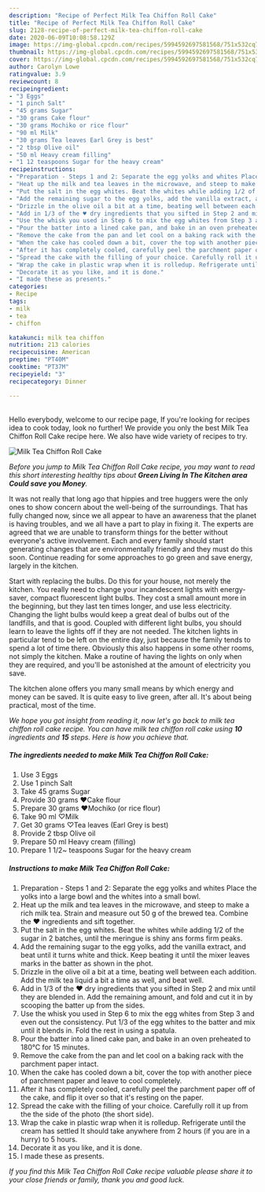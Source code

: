 ```yaml
---
description: "Recipe of Perfect Milk Tea Chiffon Roll Cake"
title: "Recipe of Perfect Milk Tea Chiffon Roll Cake"
slug: 2128-recipe-of-perfect-milk-tea-chiffon-roll-cake
date: 2020-06-09T10:08:58.129Z
image: https://img-global.cpcdn.com/recipes/5994592697581568/751x532cq70/milk-tea-chiffon-roll-cake-recipe-main-photo.jpg
thumbnail: https://img-global.cpcdn.com/recipes/5994592697581568/751x532cq70/milk-tea-chiffon-roll-cake-recipe-main-photo.jpg
cover: https://img-global.cpcdn.com/recipes/5994592697581568/751x532cq70/milk-tea-chiffon-roll-cake-recipe-main-photo.jpg
author: Carolyn Lowe
ratingvalue: 3.9
reviewcount: 8
recipeingredient:
- "3 Eggs"
- "1 pinch Salt"
- "45 grams Sugar"
- "30 grams Cake flour"
- "30 grams Mochiko or rice flour"
- "90 ml Milk"
- "30 grams Tea leaves Earl Grey is best"
- "2 tbsp Olive oil"
- "50 ml Heavy cream filling"
- "1 12 teaspoons Sugar for the heavy cream"
recipeinstructions:
- "Preparation - Steps 1 and 2: Separate the egg yolks and whites Place the yolks into a large bowl and the whites into a small bowl."
- "Heat up the milk and tea leaves in the microwave, and steep to make a rich milk tea. Strain and measure out 50 g of the brewed tea. Combine the ♥ ingredients and sift together."
- "Put the salt in the egg whites. Beat the whites while adding 1/2 of the sugar in 2 batches, until the meringue is shiny ans forms firm peaks."
- "Add the remaining sugar to the egg yolks, add the vanilla extract, and beat until it turns white and thick. Keep beating it until the mixer leaves marks in the batter as shown in the phot."
- "Drizzle in the olive oil a bit at a time, beating well between each addition. Add  the milk tea liquid a bit a time as well, and beat well."
- "Add in 1/3 of the ♥ dry ingredients that you sifted in Step 2 and mix until they are blended in. Add the remaining amount, and fold and cut it in by scooping the batter up from the sides."
- "Use the whisk you used in Step 6 to mix the egg whites from Step 3 and even out the consistency. Put 1/3 of the egg whites to the batter and mix until it blends in. Fold the rest in using a spatula."
- "Pour the batter into a lined cake pan, and bake in an oven preheated to 180°C for 15 minutes."
- "Remove the cake from the pan and let cool on a baking rack with the parchment paper intact."
- "When the cake has cooled down a bit, cover the top with another piece of parchment paper and leave to cool completely."
- "After it has completely cooled, carefully peel the parchment paper off of the cake, and flip it over so that it&#39;s resting on the paper."
- "Spread the cake with the filling of your choice. Carefully roll it up from the the side of the photo (the short side)."
- "Wrap the cake in plastic wrap when it is rolledup. Refrigerate until the cream has settled It should take anywhere from 2 hours (if you are in a hurry)  to 5 hours."
- "Decorate it as you like, and it is done."
- "I made these as presents."
categories:
- Recipe
tags:
- milk
- tea
- chiffon

katakunci: milk tea chiffon 
nutrition: 213 calories
recipecuisine: American
preptime: "PT40M"
cooktime: "PT37M"
recipeyield: "3"
recipecategory: Dinner

---
```

<br>
Hello everybody, welcome to our recipe page, If you're looking for recipes idea to cook today, look no further! We provide you only the best Milk Tea Chiffon Roll Cake recipe here. We also have wide variety of recipes to try.
<br>


![Milk Tea Chiffon Roll Cake](https://img-global.cpcdn.com/recipes/5994592697581568/751x532cq70/milk-tea-chiffon-roll-cake-recipe-main-photo.jpg)

<i>Before you jump to Milk Tea Chiffon Roll Cake recipe, you may want to read this short interesting healthy tips about 
<strong>Green Living In The Kitchen area Could save you Money</strong>.</i>
</br>

It was not really that long ago that hippies and tree huggers were the only ones to show concern about the well-being of the surroundings. That has fully changed now, since we all appear to have an awareness that the planet is having troubles, and we all have a part to play in fixing it. The experts are agreed that we are unable to transform things for the better without everyone's active involvement. Each and every family should start generating changes that are environmentally friendly and they must do this soon. Continue reading for some approaches to go green and save energy, largely in the kitchen.

Start with replacing the bulbs. Do this for your house, not merely the kitchen. You really need to change your incandescent lights with energy-saver, compact fluorescent light bulbs. They cost a small amount more in the beginning, but they last ten times longer, and use less electricity. Changing the light bulbs would keep a great deal of bulbs out of the landfills, and that is good. Coupled with different light bulbs, you should learn to leave the lights off if they are not needed. The kitchen lights in particular tend to be left on the entire day, just because the family tends to spend a lot of time there. Obviously this also happens in some other rooms, not simply the kitchen. Make a routine of having the lights on only when they are required, and you'll be astonished at the amount of electricity you save.

The kitchen alone offers you many small means by which energy and money can be saved. It is quite easy to live green, after all. It's about being practical, most of the time.


<i>We hope you got insight from reading it, now let's go back to milk tea chiffon roll cake recipe. You can have milk tea chiffon roll cake using <strong>10</strong> ingredients and <strong>15</strong> steps. Here is how you achieve that.
</i>

##### The ingredients needed to make Milk Tea Chiffon Roll Cake:

1. Use 3 Eggs
1. Use 1 pinch Salt
1. Take 45 grams Sugar
1. Provide 30 grams ♥Cake flour
1. Prepare 30 grams ♥Mochiko (or rice flour)
1. Take 90 ml ♡Milk
1. Get 30 grams ♡Tea leaves (Earl Grey is best)
1. Provide 2 tbsp Olive oil
1. Prepare 50 ml Heavy cream (filling)
1. Prepare 1 1/2~ teaspoons Sugar for the heavy cream


##### Instructions to make Milk Tea Chiffon Roll Cake:

1. Preparation - Steps 1 and 2: Separate the egg yolks and whites Place the yolks into a large bowl and the whites into a small bowl.
1. Heat up the milk and tea leaves in the microwave, and steep to make a rich milk tea. Strain and measure out 50 g of the brewed tea. Combine the ♥ ingredients and sift together.
1. Put the salt in the egg whites. Beat the whites while adding 1/2 of the sugar in 2 batches, until the meringue is shiny ans forms firm peaks.
1. Add the remaining sugar to the egg yolks, add the vanilla extract, and beat until it turns white and thick. Keep beating it until the mixer leaves marks in the batter as shown in the phot.
1. Drizzle in the olive oil a bit at a time, beating well between each addition. Add  the milk tea liquid a bit a time as well, and beat well.
1. Add in 1/3 of the ♥ dry ingredients that you sifted in Step 2 and mix until they are blended in. Add the remaining amount, and fold and cut it in by scooping the batter up from the sides.
1. Use the whisk you used in Step 6 to mix the egg whites from Step 3 and even out the consistency. Put 1/3 of the egg whites to the batter and mix until it blends in. Fold the rest in using a spatula.
1. Pour the batter into a lined cake pan, and bake in an oven preheated to 180°C for 15 minutes.
1. Remove the cake from the pan and let cool on a baking rack with the parchment paper intact.
1. When the cake has cooled down a bit, cover the top with another piece of parchment paper and leave to cool completely.
1. After it has completely cooled, carefully peel the parchment paper off of the cake, and flip it over so that it&#39;s resting on the paper.
1. Spread the cake with the filling of your choice. Carefully roll it up from the the side of the photo (the short side).
1. Wrap the cake in plastic wrap when it is rolledup. Refrigerate until the cream has settled It should take anywhere from 2 hours (if you are in a hurry)  to 5 hours.
1. Decorate it as you like, and it is done.
1. I made these as presents.


<i>If you find this Milk Tea Chiffon Roll Cake recipe valuable please share it to your close friends or family, thank you and good luck.</i>
